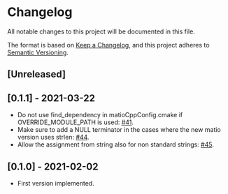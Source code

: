 # Changelog
All notable changes to this project will be documented in this file.

The format is based on [Keep a Changelog](https://keepachangelog.com/en/1.0.0/),
and this project adheres to [Semantic Versioning](https://semver.org/spec/v2.0.0.html).

## [Unreleased]

## [0.1.1] - 2021-03-22

- Do not use find_dependency in matioCppConfig.cmake if OVERRIDE_MODULE_PATH is used: [#41](https://github.com/dic-iit/matio-cpp/pull/41).
- Make sure to add a NULL terminator in the cases where the new matio version uses strlen: [#44](https://github.com/dic-iit/matio-cpp/pull/44).
- Allow the assignment from string also for non standard strings: [#45](https://github.com/dic-iit/matio-cpp/pull/45).

## [0.1.0] - 2021-02-02

- First version implemented.
